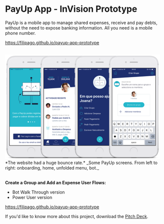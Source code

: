# PayUp App - InVision Prototype

PayUp is a mobile app to manage shared expenses, receive and pay debts, without the need to
expose banking information. All you need is a mobile phone number.

https://filipago.github.io/payup-app-prototype
<br></br>

<img src="https://raw.githubusercontent.com/FilipaGo/payup-app-prototype/master/_images_readme/payup_comp%402x.png" width="1000" />
*The website had a huge bounce rate.*
_Some PayUp screens. From left to right: onboarding, home, unfolded menu, bot._
<br></br>

**Create a Group and Add an Expense User Flows:**

* Bot Walk Through version
* Power User version

https://filipago.github.io/payup-app-prototype

If you'd like to know more about this project, download the [Pitch Deck](_docs_readme/pitch_payup.key "PayUp Keynote Pitch Deck").

